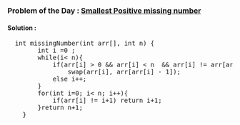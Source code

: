 ### Problem of the Day : [Smallest Positive missing number](https://practice.geeksforgeeks.org/problems/smallest-positive-missing-number-1587115621/1)

#### Solution :
<pre>
  int missingNumber(int arr[], int n) { 
        int i =0 ;
        while(i< n){
            if(arr[i] > 0 && arr[i] < n  && arr[i] != arr[arr[i]-1])
                swap(arr[i], arr[arr[i] - 1]);
            else i++;
        }
        for(int i=0; i< n; i++){
            if(arr[i] != i+1) return i+1;
        }return n+1;
    } 
</pre>
